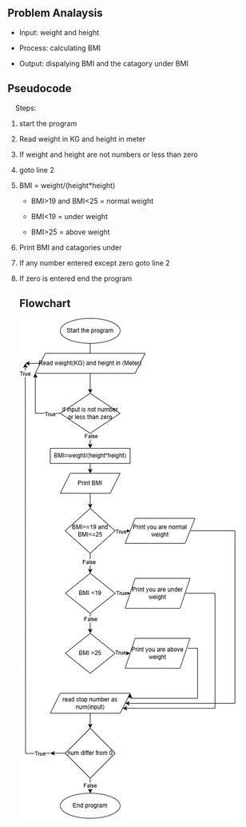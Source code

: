 ## Problem Analaysis

- Input: weight and height

- Process: calculating BMI 

- Output: dispalying BMI and the catagory under BMI

## Pseudocode

    Steps:

1. start the program

2. Read weight in KG and height in meter

3. If weight and height are not numbers or less than zero

4. goto line 2

5. BMI = weight/(height*height)
   
   - BMI>19 and BMI<25 = normal weight
   
   - BMI<19 = under weight 
   
   - BMI>25 = above weight

6. Print BMI and catagories under

7. If any number entered except zero goto line 2

8. If zero is entered end the program
   
   ## Flowchart

   ![image alt](https://github.com/SWEG-2016EC-Batch/Zen/blob/main/ETS1315_Suheil_Ali/BMII.jpg?raw=true)
   
